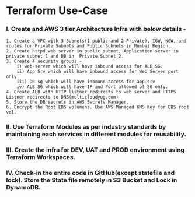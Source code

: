 # Terraform Use-Case

### I. Create and AWS 3 tier Architecture Infra with below details -
	1. Create a VPC with 3 Subnets(1 public and 2 Private), IGW, NGW, and routes for Private Subnets and Public Subnets in Mumbai Region.
	2. Create httpd web server in public subnet, Application server in private subnet 1 and DB in  Private Subnet 2.
	3. Create 4 security groups	-
		i) web-server which will have inbound access for ALB SG.
		ii) App Srv which will have inbound access for Web Server port only.
		iii) DB sg which will have inbound access for app srv
		iv) ALB SG which will have IP and Port allowed of SG only.
	4. Create ALB with HTTP listner redirects to web server and HTTPS Listner redirects to DNS(multicloudyug.com)
	5. Store the DB secrets in AWS Secrets Manager.
	6. Encrypt the Root EBS volumens. Use AWS Managed KMS Key for EBS root vol.

### II. Use Terraform Modules as per industry standards by maintaining each services in different modules for reusability.

### III. Create the infra for DEV, UAT and PROD environment using Terraform Workspaces.

### IV. Check-in the entire code in GitHub(except statefile and lock). Store the State file remotely in S3 Bucket and Lock in DynamoDB.
